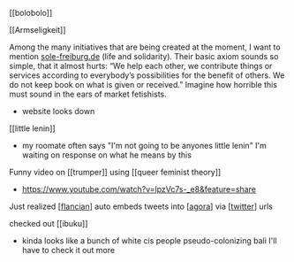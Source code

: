 [[bolobolo]]

[[Armseligkeit]]

Among the many initiatives that are being created at the moment, I want to mention [sole-freiburg.de](http://sole-freiburg.de) (life and solidarity). Their basic axiom sounds so simple, that it almost hurts: “We help each other, we contribute things or services according to everybody’s possibilities for the benefit of others. We do not keep book on what is given or received.” Imagine how horrible this must sound in the ears of market fetishists.
-	website looks down

[[little lenin]]
-	my roomate often says "I'm not going to be anyones little lenin" I'm waiting on response on what he means by this

Funny video on [[trumper]] using [[queer feminist theory]]
-	https://www.youtube.com/watch?v=lpzVc7s-_e8&feature=share

Just realized [[flancian]] auto embeds tweets into [[agora]] via [[twitter]] urls

checked out [[ibuku]]
-	kinda looks like a bunch of white cis people pseudo-colonizing bali I'll have to check it out more


[//begin]: # "Autogenerated link references for markdown compatibility"
[flancian]: flancian.md "flancian"
[agora]: agora.md "agora"
[twitter]: twitter.md "twitter"
[//end]: # "Autogenerated link references"

